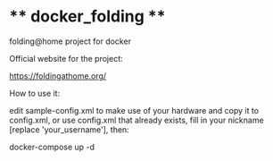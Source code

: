 # ** docker_folding **

folding@home project for docker

Official website for the project:

https://foldingathome.org/

How to use it:

edit sample-config.xml to make use of your hardware and copy it to config.xml, or use config.xml that already exists, fill in your nickname [replace 'your_username'], then:

docker-compose up -d
